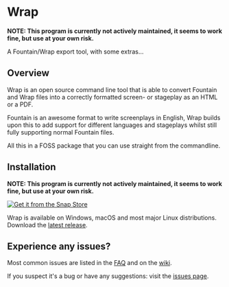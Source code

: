 Wrap
====

**NOTE: This program is currently not actively maintained, it seems to
work fine, but use at your own risk.**

A Fountain/Wrap export tool, with some extras...

## Overview
Wrap is an open source command line tool that is able to convert Fountain and
Wrap files into a correctly formatted screen- or stageplay as an HTML or a PDF.

Fountain is an awesome format to write screenplays in English, Wrap builds upon
this to add support for different languages and stageplays whilst still fully
supporting normal Fountain files.

All this in a FOSS package that you can use straight from the commandline. 

## Installation
**NOTE: This program is currently not actively maintained, it seems to
work fine, but use at your own risk.**

[![Get it from the Snap Store](https://snapcraft.io/static/images/badges/en/snap-store-white.svg)](https://snapcraft.io/wrap)

Wrap is available on Windows, macOS and most major Linux distributions.  
Download the [latest
release](https://github.com/eprovst/wrap/releases/latest).

## Experience any issues?
Most common issues are listed in the [FAQ](https://github.com/eprovst/wrap/wiki/FAQ)
and on the [wiki](https://github.com/eprovst/wrap/wiki).

If you suspect it's a bug or have any suggestions: visit the [issues
page](https://github.com/eprovst/wrap/issues).
